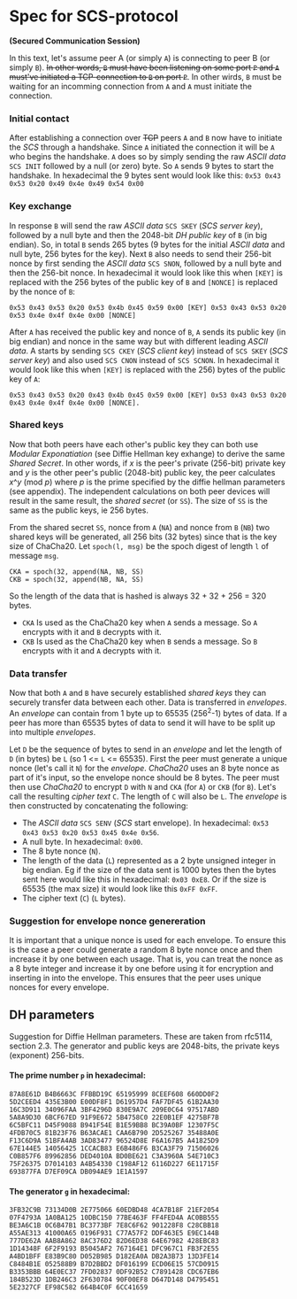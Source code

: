 
# Spec for  SCS-protocol
__(Secured Communication Session)__


In this text, let's assume peer A (or simply `A`) is connecting to peer B (or simply `B`). ~~In other words, `B` must have been listening on some port `P` and `A` must've initiated a TCP-connection to `B` on port `P`~~. In other wirds, `B` must be waiting for an incomming connection from `A` and `A` must initiate the connection.

### Initial contact
After establishing a connection over ~~TCP~~ peers `A` and `B` now have to initiate the _SCS_ through a handshake. Since `A` initiated the connection it will be `A` who begins the handshake. `A` does so by simply sending the raw _ASCII data_ `SCS INIT` followed by a null (or zero) byte. So `A` sends 9 bytes to start the handshake. In hexadecimal the 9 bytes sent would look like this: `0x53 0x43 0x53 0x20 0x49 0x4e 0x49 0x54 0x00`

### Key exchange
In response `B` will send the raw _ASCII data_ `SCS SKEY` (_SCS server key_), followed by a null byte and then the 2048-bit _DH public key_ of `B` (in big endian). So, in total `B` sends 265 bytes (9 bytes for the initial _ASCII data_ and null byte, 256 bytes for the key). Next `B` also needs to send their 256-bit nonce by first sending the _ASCII data_ `SCS SNON`, followed by a null byte and then the 256-bit nonce. In hexadecimal it would look like this when `[KEY]` is replaced with the 256 bytes of the public key of `B` and `[NONCE]` is replaced by the nonce of `B`:
```
0x53 0x43 0x53 0x20 0x53 0x4b 0x45 0x59 0x00 [KEY] 0x53 0x43 0x53 0x20 0x53 0x4e 0x4f 0x4e 0x00 [NONCE]
```

After `A` has received the public key and nonce of `B`, `A` sends its public key (in big endian) and nonce in the same way but with different leading _ASCII data_. A starts by sending `SCS CKEY` (_SCS client key_) instead of `SCS SKEY` (_SCS server key_) and also used `SCS CNON` instead of `SCS SCNON`. In hexadecimal it would look like this when `[KEY]` is replaced with the 256) bytes of the public key of `A`:
```
0x53 0x43 0x53 0x20 0x43 0x4b 0x45 0x59 0x00 [KEY] 0x53 0x43 0x53 0x20 0x43 0x4e 0x4f 0x4e 0x00 [NONCE].
```


### Shared keys
Now that both peers have each other's public key they can both use _Modular Exponatiation_ (see Diffie Hellman key exhange) to derive the same _Shared Secret_. In other words, if _x_ is the peer's private (256-bit) private key and _y_ is the other peer's public (2048-bit) public key, the peer calculates _x_^_y_ (mod _p_) where _p_ is the prime specified by the diffie hellman parameters (see appendix). The independent calculations on both peer devices will result in the same result, the _shared secret_ (or `SS`). The size of `SS` is the same as the public keys, ie 256 bytes.

From the shared secret `SS`, nonce from `A` (`NA`) and nonce from `B` (`NB`) two shared keys will be generated, all 256 bits (32 bytes) since that is the key size of ChaCha20. Let `spoch(l, msg)` be the spoch digest of length `l` of message `msg`.
```
CKA = spoch(32, append(NA, NB, SS)
CKB = spoch(32, append(NB, NA, SS)
```

So the length of the data that is hashed is always 32 + 32 + 256 = 320 bytes.

+ `CKA` Is used as the ChaCha20 key when `A` sends a message. So `A` encrypts with it and `B` decrypts with it.
+ `CKB` Is used as the ChaCha20 key when `B` sends a message. So `B` encrypts with it and `A` decrypts with it.


### Data transfer
Now that both `A` and `B` have securely established _shared keys_ they can securely transfer data between each other. Data is transferred in _envelopes_. An _envelope_ can contain from 1 byte up to 65535 (256<sup>2</sup>-1) bytes of data. If a peer has more than 65535 bytes of data to send it will have to be split up into multiple _envelopes_.

Let `D` be the sequence of bytes to send in an _envelope_ and let the length of `D` (in bytes) be `L` (so 1 <= `L` <= 65535). First the peer must generate a unique nonce (let's call it `N`) for the _envelope_. _ChaCha20_ uses an 8 byte nonce as part of it's input, so the envelope nonce should be 8 bytes. The peer must then use _ChaCha20_ to encrypt `D` with `N` and `CKA` (for `A`) or `CKB` (for `B`). Let's call the resulting _cipher text_ `C`. The length of `C` will also be `L`. The _envelope_ is then constructed by concatenating the following:

+ The _ASCII data_ `SCS SENV` (_SCS_ start envelope). In hexadecimal: `0x53 0x43 0x53 0x20 0x53 0x45 0x4e 0x56`.
+ A null byte. In hexadecimal: `0x00`.
+ The 8 byte nonce (`N`).
+ The length of the data (`L`) represented as a 2 byte unsigned integer in big endian. Eg if the size of the data sent is 1000 bytes then the bytes sent here would like this in hexadecimal: `0x03 0xE8`. Or if the size is 65535 (the max size) it would look like this `0xFF 0xFF`.
+ The cipher text (`C`) (`L` bytes).

### Suggestion for envelope nonce genereration
It is important that a unique nonce is used for each envelope. To ensure this is the case a peer could generate a random 8 byte nonce once and then increase it by one between each usage. That is, you can treat the nonce as a 8 byte integer and increase it by one before using it for encryption and inserting in into the envelope. This ensures that the peer uses unique nonces for every envelope.


## DH parameters

Suggestion for Diffie Hellman parameters. These are taken from rfc5114, section 2.3. The generator and public keys are 2048-bits, the private keys (exponent) 256-bits.

#### The prime number `p` in hexadecimal:
```
87A8E61D B4B6663C FFBBD19C 65195999 8CEEF608 660DD0F2
5D2CEED4 435E3B00 E00DF8F1 D61957D4 FAF7DF45 61B2AA30
16C3D911 34096FAA 3BF4296D 830E9A7C 209E0C64 97517ABD
5A8A9D30 6BCF67ED 91F9E672 5B4758C0 22E0B1EF 4275BF7B
6C5BFC11 D45F9088 B941F54E B1E59BB8 BC39A0BF 12307F5C
4FDB70C5 81B23F76 B63ACAE1 CAA6B790 2D525267 35488A0E
F13C6D9A 51BFA4AB 3AD83477 96524D8E F6A167B5 A41825D9
67E144E5 14056425 1CCACB83 E6B486F6 B3CA3F79 71506026
C0B857F6 89962856 DED4010A BD0BE621 C3A3960A 54E710C3
75F26375 D7014103 A4B54330 C198AF12 6116D227 6E11715F
693877FA D7EF09CA DB094AE9 1E1A1597
```

#### The generator `g` in hexadecimal:
```
3FB32C9B 73134D0B 2E775066 60EDBD48 4CA7B18F 21EF2054
07F4793A 1A0BA125 10DBC150 77BE463F FF4FED4A AC0BB555
BE3A6C1B 0C6B47B1 BC3773BF 7E8C6F62 901228F8 C28CBB18
A55AE313 41000A65 0196F931 C77A57F2 DDF463E5 E9EC144B
777DE62A AAB8A862 8AC376D2 82D6ED38 64E67982 428EBC83
1D14348F 6F2F9193 B5045AF2 767164E1 DFC967C1 FB3F2E55
A4BD1BFF E83B9C80 D052B985 D182EA0A DB2A3B73 13D3FE14
C8484B1E 052588B9 B7D2BBD2 DF016199 ECD06E15 57CD0915
B3353BBB 64E0EC37 7FD02837 0DF92B52 C7891428 CDC67EB6
184B523D 1DB246C3 2F630784 90F00EF8 D647D148 D4795451
5E2327CF EF98C582 664B4C0F 6CC41659
```

